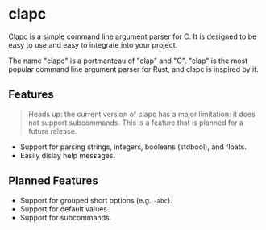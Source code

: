 # clapc

Clapc is a simple command line argument parser for C. It is designed to be easy
to use and easy to integrate into your project.

The name "clapc" is a portmanteau of "clap" and "C". "clap" is the most popular
command line argument parser for Rust, and clapc is inspired by it.

## Features

> Heads up: the current version of clapc has a major limitation: it does not
> support subcommands. This is a feature that is planned for a future release.

- Support for parsing strings, integers, booleans (stdbool), and floats.
- Easily dislay help messages.

## Planned Features

- Support for grouped short options (e.g. `-abc`).
- Support for default values.
- Support for subcommands.

